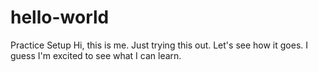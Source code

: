 # hello-world
Practice Setup
Hi, this is me.  Just trying this out.  Let's see how it goes.  I guess I'm excited to see what I can learn.  
